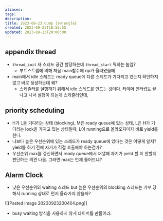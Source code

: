 ```yaml
---
aliases: 
tags: 
description:
title: 2023-09-23 dump {swjungle}
created: 2023-09-23T18:55:55
updated: 2023-09-23T20:06:00
---
```


## appendix thread

- `thread_init` 새 스레드 공간 할당하는데 `thread_start` 뭐하는 놈임?
	- 부트스트랩에 의해 처음 main함수에 rip가 올라왔을때
- main에서 idle 스레드는 ready queue에 다른 스레드가 기다리고 있는지 확인하지 않고 바로 생성하는데 왜?
	- 스케줄러를 실행하기 위해서 idle 스레드를 만드는 것이다. 타이머 인터럽트 끝나고 나서 실행이 되는게 스케줄러인데, 

## priority scheduling

- H가 L을 기다리는 상태 (blocking), M은 ready queue에 있는 상태, L은 H가 기다리는 lock을 가지고 있는 상태일때, L이 running으로 올라오자마자 바로 yield를 한다. 
- 나보다 높은 우선순위에 있는 스레드가 ready queue에 있다는 것은 어떻게 알지? yield를 하기 전에 자기가 직접 호출해야 하는건가?
- 우선순위 max를 갱신하면서 ready queue에서 꺼낼때 자기가 yield 할 지 안할지 판단하는 의견 나옴. 그러면 max는 언제 줄어드냐?

## Alarm Clock

- 낮은 우선순위의 waiting 스레드 but 높은 우선순위의 blocking 스레드는 기부 당해서 running 상태로 먼저 올라가지 않을까?  

![[Pasted image 20230923200404.png]]

- busy waiting 방식을 사용하지 않게 타이머를 만들어라.
